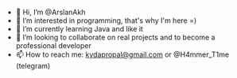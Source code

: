 - 👋 Hi, I’m @ArslanAkh
- 👀 I’m interested in programming, that's why I'm here =)
- 🌱 I’m currently learning Java and like it
- 💞️ I’m looking to collaborate on real projects and to become a professional developer
- 📫 How to reach me: kydapropal@gmail.com or @H4mmer_T1me (telegram)


<!---
ArslanAkh/ArslanAkh is a ✨ special ✨ repository because its `README.md` (this file) appears on your GitHub profile.
You can click the Preview link to take a look at your changes.
--->
